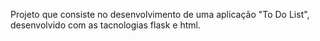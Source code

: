 Projeto que consiste no desenvolvimento de uma aplicação "To Do List", desenvolvido com as tacnologias flask e html.
